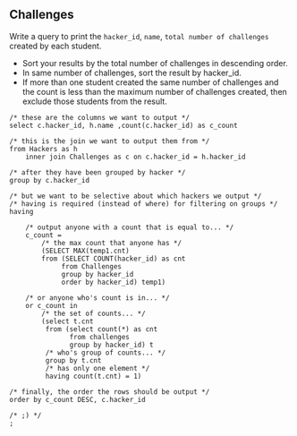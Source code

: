 ## Challenges

Write a query to print the `hacker_id`, `name`, `total number of challenges` created by each student. 

* Sort your results by the total number of challenges in descending order. 
* In same number of challenges, sort the result by hacker_id. 
* If more than one student created the same number of challenges and the count is less than the maximum number of challenges created, 
then exclude those students from the result.

```mysql
/* these are the columns we want to output */
select c.hacker_id, h.name ,count(c.hacker_id) as c_count

/* this is the join we want to output them from */
from Hackers as h
    inner join Challenges as c on c.hacker_id = h.hacker_id

/* after they have been grouped by hacker */
group by c.hacker_id

/* but we want to be selective about which hackers we output */
/* having is required (instead of where) for filtering on groups */
having 

    /* output anyone with a count that is equal to... */
    c_count = 
        /* the max count that anyone has */
        (SELECT MAX(temp1.cnt)
        from (SELECT COUNT(hacker_id) as cnt
             from Challenges
             group by hacker_id
             order by hacker_id) temp1)

    /* or anyone who's count is in... */
    or c_count in 
        /* the set of counts... */
        (select t.cnt
         from (select count(*) as cnt 
               from challenges
               group by hacker_id) t
         /* who's group of counts... */
         group by t.cnt
         /* has only one element */
         having count(t.cnt) = 1)

/* finally, the order the rows should be output */
order by c_count DESC, c.hacker_id

/* ;) */
;
```
